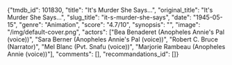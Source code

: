 {"tmdb_id": 101830, "title": "It's Murder She Says...", "original_title": "It's Murder She Says...", "slug_title": "it-s-murder-she-says", "date": "1945-05-15", "genre": "Animation", "score": "4.7/10", "synopsis": "", "image": "/img/default-cover.png", "actors": ["Bea Benaderet (Anopheles Annie's Pal (voice))", "Sara Berner (Anopheles Annie's Pal (voice))", "Robert C. Bruce (Narrator)", "Mel Blanc (Pvt. Snafu (voice))", "Marjorie Rambeau (Anopheles Annie (voice))"], "comments": [], "recommandations_id": []}
